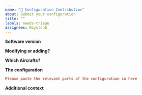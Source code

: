 ```yaml
---
name: "🔨 Configuration Contribution"
about: Submit your configuration
title: ""
labels: needs-triage
assignees: RoystonS
---
```


<!--
Use this form if you've developed some BetterBravoLights configuration that
you think would be useful for others.  If we use your configuration we'll
credit you in the code, of course.
-->

**Software version**

<!-- Please indicate which version of BetterBravoLights you have. -->

**Modifying or adding?**

<!-- Are you modifying some of the configuration that came with
BetterBravoLights or adding an entirely new aircraft? -->

**Which Aircrafts?**

<!-- Which aircrafts are you modifying/adding?
Please include the manufacturer of the simulated aircraft, not just the aircraft name,
and for separately-installed addons, the version, if possible.
For example, "DC Designs Stearman 1.0.3" -->

**The configuration**

<!-- Please add your configuration here.
It's really helpful if each configuration line is preceded with a comment explaining where
that line comes from.  This helps us figure out how 'authoritative' the configuration is.
Checking the source code of the aircraft is _really_ reliable.
Checking the documentation/POH is _quite_ reliable.
Other educated guesses are _fairly_ reliable.

See https://github.com/RoystonS/BetterBravoLights/blob/f4574ea871ac09f1936b48478ef1f9be8ea13ff9/BravoLights/Config.ini#L110-L117
for examples.
-->

```ini
Please paste the relevant parts of the configuration in here
```

**Additional context**

<!-- Add any other context here. -->
